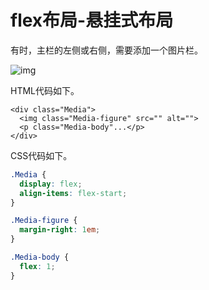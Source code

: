 # flex布局-悬挂式布局

有时，主栏的左侧或右侧，需要添加一个图片栏。

![img](./img04/bg2015071325.png)

HTML代码如下。

 ```markup
 <div class="Media">
   <img class="Media-figure" src="" alt="">
   <p class="Media-body"...</p>
 </div>
 ```

CSS代码如下。

 ```css
 .Media {
   display: flex;
   align-items: flex-start;
 }
 
 .Media-figure {
   margin-right: 1em;
 }
 
 .Media-body {
   flex: 1;
 }
 ```